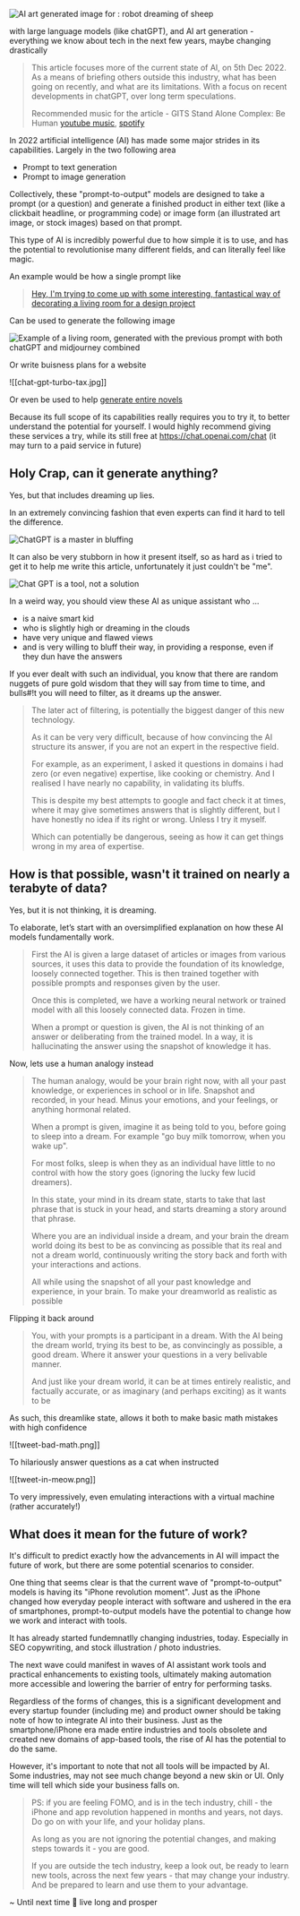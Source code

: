 ![AI art generated image for : robot dreaming of sheep](./robot-dreaming-of-sheep.png)

with large language models (like chatGPT), and AI art generation - everything we know about tech in the next few years, maybe changing drastically

> This article focuses more of the current state of AI, on 5th Dec 2022. As a means of briefing others outside this industry, what has been going on recently, and what are its limitations. With a focus on recent developments in chatGPT, over long term speculations.
> 
> Recommended music for the article - GITS Stand Alone Complex: Be Human
> [youtube music](https://music.youtube.com/playlist?list=OLAK5uy_meCQS7-RZ4TX2ku8XkVGxW41J9gkfQTto&feature=share), [spotify](https://open.spotify.com/album/4yXX0zQxFl88hAV7FauBZ7)

In 2022 artificial intelligence (AI) has made some major strides in its capabilities. Largely in the two following area
- Prompt to text generation
- Prompt to image generation

Collectively, these "prompt-to-output" models are designed to take a prompt (or a question) and generate a finished product in either text (like a clickbait headline, or programming code) or image form (an illustrated art image, or stock images) based on that prompt. 

This type of AI is incredibly powerful due to how simple it is to use, and has the potential to revolutionise many different fields, and can literally feel like magic.

An example would be how a single prompt like

> [Hey, I'm trying to come up with some interesting, fantastical way of decorating a living room for a design project](https://twitter.com/GuyP/status/1598020781065527296)

Can be used to generate the following image

![Example of a living room, generated with the previous prompt with both chatGPT and midjourney combined](./tweet-citation/ai-art-gen-rooms.jpg)

Or write buisness plans for a website

![[chat-gpt-turbo-tax.jpg]]

Or even be used to help [generate entire novels](https://andrewmayneblog.wordpress.com/2022/11/30/collaborative-creative-writing-with-openais-chatgpt/)

Because its full scope of its capabilities really requires you to try it, to better understand the potential for yourself. I would highly recommend giving these services a try, while its still free at https://chat.openai.com/chat (it may turn to a paid service in future) 

## Holy Crap, can it generate anything?

Yes, but that includes dreaming up lies. 

In an extremely convincing fashion that even experts can find it hard to tell the difference.

![ChatGPT is a master in bluffing](./tweet-citation/tweet-ai-bullshit.png)

It can also be very stubborn in how it present itself, so as hard as i tried to get it to help me write this article, unfortunately it just couldn't be "me".

![Chat GPT is a tool, not a solution](./tweet-citation/tweet-is-it-useful.png)

In a weird way, you should view these AI as unique assistant who ...
- is a naive smart kid
- who is slightly high or dreaming in the clouds
- have very unique and flawed views
- and is very willing to bluff their way, in providing a response, even if they dun have the answers

If you ever dealt with such an individual, you know that there are random nuggets of pure gold wisdom that they will say from time to time, and bulls#!t you will need to filter, as it dreams up the answer.

> The later act of filtering, is potentially the biggest danger of this new technology.
> 
> As it can be very very difficult, because of how convincing the AI structure its answer, if you are not an expert in the respective field. 
> 
> For example, as an experiment, I asked it questions in domains i had zero (or even negative) expertise, like cooking or chemistry. And I realised I have nearly no capability, in validating its bluffs.
> 
> This is despite my best attempts to google and fact check it at times, where it may give sometimes answers that is slightly different, but I have honestly no idea if its right or wrong. Unless I try it myself.
> 
> Which can potentially be dangerous, seeing as how it can get things wrong in my area of expertise.

## How is that possible, wasn't it trained on nearly a terabyte of data?

Yes, but it is not thinking, it is dreaming.

To elaborate, let’s start with an oversimplified explanation on how these AI models fundamentally work.

> First the AI is given a large dataset of articles or images from various sources, it uses this data to provide the foundation of its knowledge, loosely connected together. This is then trained together with possible prompts and responses given by the user.
> 
> Once this is completed, we have a working neural network or trained model with all this loosely connected data. Frozen in time.
> 
> When a prompt or question is given, the AI is not thinking of an answer or deliberating from the trained model. In a way, it is hallucinating the answer using the snapshot of knowledge it has.

Now, lets use a human analogy instead

> The human analogy, would be your brain right now, with all your past knowledge, or experiences in school or in life. Snapshot and recorded, in your head. Minus your emotions, and your feelings, or anything hormonal related.
> 
> When a prompt is given, imagine it as being told to you, before going to sleep into a dream. For example "go buy milk tomorrow, when you wake up".
> 
> For most folks, sleep is when they as an individual have little to no control with how the story goes (ignoring the lucky few lucid dreamers).
> 
> In this state, your mind in its dream state, starts to take that last phrase that is stuck in your head, and starts dreaming a story around that phrase.
> 
> Where you are an individual inside a dream, and your brain the dream world doing its best to be as convincing as possible that its real and not a dream world, continuously writing the story back and forth with your interactions and actions.
> 
> All while using the snapshot of all your past knowledge and experience, in your brain. To make your dreamworld as realistic as possible

Flipping it back around

> You, with your prompts is a participant in a dream.
> With the AI being the dream world, trying its best to be, as convincingly as possible, a good dream. Where it answer your questions in a very belivable manner.
> 
> And just like your dream world, it can be at times entirely realistic, and factually accurate, or as imaginary (and perhaps exciting) as it wants to be

As such, this dreamlike state, allows it both to make basic math mistakes with high confidence

![[tweet-bad-math.png]]

To hilariously answer questions as a cat when instructed

![[tweet-in-meow.png]]

To very impressively, even emulating interactions with a virtual machine (rather accurately!)

## What does it mean for the future of work?

It's difficult to predict exactly how the advancements in AI will impact the future of work, but there are some potential scenarios to consider.

One thing that seems clear is that the current wave of "prompt-to-output" models is having its "iPhone revolution moment". Just as the iPhone changed how everyday people interact with software and ushered in the era of smartphones, prompt-to-output models have the potential to change how we work and interact with tools.

It has already started fundemnatlly changing industries, today. Especially in SEO copywriting, and stock illustration / photo industries.

The next wave could manifest in waves of AI assistant work tools and practical enhancements to existing tools, ultimately making automation more accessible and lowering the barrier of entry for performing tasks.

Regardless of the forms of changes, this is a significant development and every startup founder (including me) and product owner should be taking note of how to integrate AI into their business. Just as the smartphone/iPhone era made entire industries and tools obsolete and created new domains of app-based tools, the rise of AI has the potential to do the same.

However, it's important to note that not all tools will be impacted by AI. Some industries, may not see much change beyond a new skin or UI. Only time will tell which side your business falls on.

> PS: if you are feeling FOMO, and is in the tech industry, chill - the iPhone and app revolution happened in months and years, not days. Do go on with your life, and your holiday plans.  
>   
> As long as you are not ignoring the potential changes, and making steps towards it - you are good.
> 
> If you are outside the tech industry, keep a look out, be ready to learn new tools, across the next few years - that may change your industry. And be prepared to learn and use them to your advantage.

~ Until next time 🖖 live long and prosper